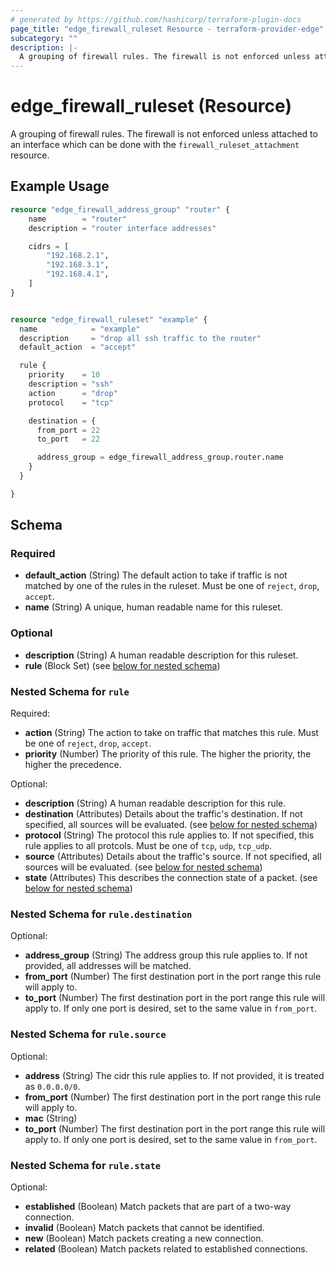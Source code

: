 ```yaml
---
# generated by https://github.com/hashicorp/terraform-plugin-docs
page_title: "edge_firewall_ruleset Resource - terraform-provider-edge"
subcategory: ""
description: |-
  A grouping of firewall rules. The firewall is not enforced unless attached to an interface which can be done with the firewall_ruleset_attachment resource.
---
```


# edge_firewall_ruleset (Resource)

A grouping of firewall rules. The firewall is not enforced unless attached to an interface which can be done with the `firewall_ruleset_attachment` resource.

## Example Usage

```terraform
resource "edge_firewall_address_group" "router" {
    name        = "router"
    description = "router interface addresses"

    cidrs = [
        "192.168.2.1",
        "192.168.3.1",
        "192.168.4.1",
    ]
}


resource "edge_firewall_ruleset" "example" {
  name            = "example"
  description     = "drop all ssh traffic to the router"
  default_action  = "accept"

  rule {
    priority    = 10
    description = "ssh"
    action      = "drop" 
    protocol    = "tcp"

    destination = {
      from_port = 22
      to_port   = 22

      address_group = edge_firewall_address_group.router.name
    }
  }

}
```

<!-- schema generated by tfplugindocs -->
## Schema

### Required

- **default_action** (String) The default action to take if traffic is not matched by one of the rules in the ruleset. Must be one of `reject`, `drop`, `accept`.
- **name** (String) A unique, human readable name for this ruleset.

### Optional

- **description** (String) A human readable description for this ruleset.
- **rule** (Block Set) (see [below for nested schema](#nestedblock--rule))

<a id="nestedblock--rule"></a>
### Nested Schema for `rule`

Required:

- **action** (String) The action to take on traffic that matches this rule. Must be one of `reject`, `drop`, `accept`.
- **priority** (Number) The priority of this rule. The higher the priority, the higher the precedence.

Optional:

- **description** (String) A human readable description for this rule.
- **destination** (Attributes) Details about the traffic's destination. If not specified, all sources will be evaluated. (see [below for nested schema](#nestedatt--rule--destination))
- **protocol** (String) The protocol this rule applies to. If not specified, this rule applies to all protcols. Must be one of `tcp`, `udp`, `tcp_udp`.
- **source** (Attributes) Details about the traffic's source. If not specified, all sources will be evaluated. (see [below for nested schema](#nestedatt--rule--source))
- **state** (Attributes) This describes the connection state of a packet. (see [below for nested schema](#nestedatt--rule--state))

<a id="nestedatt--rule--destination"></a>
### Nested Schema for `rule.destination`

Optional:

- **address_group** (String) The address group this rule applies to. If not provided, all addresses will be matched.
- **from_port** (Number) The first destination port in the port range this rule will apply to.
- **to_port** (Number) The first destination port in the port range this rule will apply to. If only one port is desired, set to the same value in `from_port`.


<a id="nestedatt--rule--source"></a>
### Nested Schema for `rule.source`

Optional:

- **address** (String) The cidr this rule applies to. If not provided, it is treated as `0.0.0.0/0`.
- **from_port** (Number) The first destination port in the port range this rule will apply to.
- **mac** (String)
- **to_port** (Number) The first destination port in the port range this rule will apply to. If only one port is desired, set to the same value in `from_port`.


<a id="nestedatt--rule--state"></a>
### Nested Schema for `rule.state`

Optional:

- **established** (Boolean) Match packets that are part of a two-way connection.
- **invalid** (Boolean) Match packets that cannot be identified.
- **new** (Boolean) Match packets creating a new connection.
- **related** (Boolean) Match packets related to established connections.


